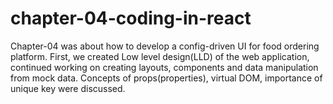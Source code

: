 # chapter-04-coding-in-react
Chapter-04 was about how to develop a config-driven UI for food ordering platform. First, we created Low level design(LLD) of the web application, continued working on creating layouts, components and data manipulation from mock data. Concepts of props(properties), virtual DOM, importance of unique key were discussed.
